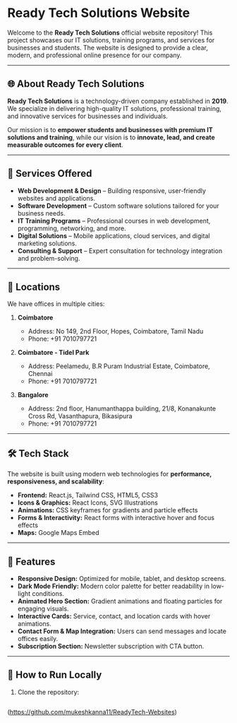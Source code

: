 # Ready Tech Solutions Website

Welcome to the **Ready Tech Solutions** official website repository! This project showcases our IT solutions, training programs, and services for businesses and students. The website is designed to provide a clear, modern, and professional online presence for our company.

---

## 🌐 About Ready Tech Solutions

**Ready Tech Solutions** is a technology-driven company established in **2019**. We specialize in delivering high-quality IT solutions, professional training, and innovative services for businesses and individuals.  

Our mission is to **empower students and businesses with premium IT solutions and training**, while our vision is to **innovate, lead, and create measurable outcomes for every client**.  

---

## 💼 Services Offered

- **Web Development & Design** – Building responsive, user-friendly websites and applications.  
- **Software Development** – Custom software solutions tailored for your business needs.  
- **IT Training Programs** – Professional courses in web development, programming, networking, and more.  
- **Digital Solutions** – Mobile applications, cloud services, and digital marketing solutions.  
- **Consulting & Support** – Expert consultation for technology integration and problem-solving.  

---

## 🏢 Locations

We have offices in multiple cities:  

1. **Coimbatore**
   - Address: No 149, 2nd Floor, Hopes, Coimbatore, Tamil Nadu
   - Phone: +91 7010797721  

2. **Coimbatore - Tidel Park**
   - Address: Peelamedu, B.R Puram Industrial Estate, Coimbatore, Chennai
   - Phone: +91 7010797721  

3. **Bangalore**
   - Address: 2nd floor, Hanumanthappa building, 21/8, Konanakunte Cross Rd, Vasanthapura, Bikasipura
   - Phone: +91 7010797721  

---

## 🛠 Tech Stack

The website is built using modern web technologies for **performance, responsiveness, and scalability**:

- **Frontend:** React.js, Tailwind CSS, HTML5, CSS3  
- **Icons & Graphics:** React Icons, SVG Illustrations  
- **Animations:** CSS keyframes for gradients and particle effects  
- **Forms & Interactivity:** React forms with interactive hover and focus effects  
- **Maps:** Google Maps Embed  

---

## 🚀 Features

- **Responsive Design:** Optimized for mobile, tablet, and desktop screens.  
- **Dark Mode Friendly:** Modern color palette for better readability in low-light conditions.  
- **Animated Hero Section:** Gradient animations and floating particles for engaging visuals.  
- **Interactive Cards:** Service, contact, and location cards with hover animations.  
- **Contact Form & Map Integration:** Users can send messages and locate offices easily.  
- **Subscription Section:** Newsletter subscription with CTA button.  

---

## 📌 How to Run Locally

1. Clone the repository:
   ```bash
  (https://github.com/mukeshkanna11/ReadyTech-Websites)
